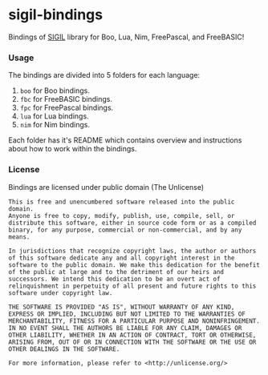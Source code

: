 # sigil-bindings

Bindings of [SIGIL](http://www.libsigil.com) library for Boo, Lua, Nim, FreePascal, and FreeBASIC!

### Usage

The bindings are divided into 5 folders for each language:

1. `boo` for Boo bindings.
2. `fbc` for FreeBASIC bindings.
3. `fpc` for FreePascal bindings.
4. `lua` for Lua bindings.
5. `nim` for Nim bindings.

Each folder has it's README which contains overview and instructions about how to work within the bindings.

### License

Bindings are licensed under public domain (The Unlicense)

```
This is free and unencumbered software released into the public domain.
Anyone is free to copy, modify, publish, use, compile, sell, or
distribute this software, either in source code form or as a compiled
binary, for any purpose, commercial or non-commercial, and by any
means.

In jurisdictions that recognize copyright laws, the author or authors
of this software dedicate any and all copyright interest in the
software to the public domain. We make this dedication for the benefit
of the public at large and to the detriment of our heirs and
successors. We intend this dedication to be an overt act of
relinquishment in perpetuity of all present and future rights to this
software under copyright law.

THE SOFTWARE IS PROVIDED "AS IS", WITHOUT WARRANTY OF ANY KIND,
EXPRESS OR IMPLIED, INCLUDING BUT NOT LIMITED TO THE WARRANTIES OF
MERCHANTABILITY, FITNESS FOR A PARTICULAR PURPOSE AND NONINFRINGEMENT.
IN NO EVENT SHALL THE AUTHORS BE LIABLE FOR ANY CLAIM, DAMAGES OR
OTHER LIABILITY, WHETHER IN AN ACTION OF CONTRACT, TORT OR OTHERWISE,
ARISING FROM, OUT OF OR IN CONNECTION WITH THE SOFTWARE OR THE USE OR
OTHER DEALINGS IN THE SOFTWARE.

For more information, please refer to <http://unlicense.org/>
```
